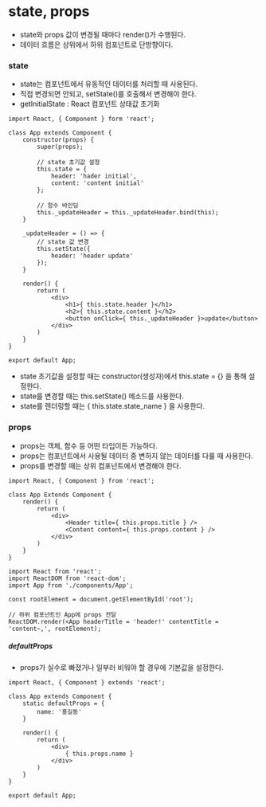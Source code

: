 # state, props
* state와 props 값이 변경될 때마다 render()가 수행된다.
* 데이터 흐름은 상위에서 하위 컴포넌트로 단방향이다.


### state
* state는 컴포넌트에서 유동적인 데이터를 처리할 때 사용된다.
* 직접 변경되면 안되고, setState()를 호출해서 변경해야 한다.
* getInitialState : React 컴포넌트 상태값 초기화

```
import React, { Component } form 'react';

class App extends Component {   
    constructor(props) {
        super(props);

        // state 초기값 설정
        this.state = {
            header: 'hader initial',
            content: 'content initial'
        };  
        
        // 함수 바인딩
        this._updateHeader = this._updateHeader.bind(this);
    }

    _updateHeader = () => {
        // state 값 변경
        this.setState({
            header: 'header update'
        });
    }

    render() {
        return (
            <div>
                <h1>{ this.state.header }</h1>
                <h2>{ this.state.content }</h2>
                <button onClick={ this._updateHeader }>update</button>
            </div>
        )
    }
}

export default App;

```

* state 초기값을 설정할 때는 constructor(생성자)에서 this.state = {} 을 통해 설정한다.
* state를 변경할 때는 this.setState() 메소드를 사용한다.
* state를 렌더링할 때는 { this.state.state_name } 을 사용한다.


### props
* props는 객체, 함수 등 어떤 타입이든 가능하다.
* props는 컴포넌트에서 사용될 데이터 중 변하지 않는 데이터를 다룰 때 사용한다.
* props를 변경할 때는 상위 컴포넌트에서 변경해야 한다.

```
import React, { Component } from 'react';

class App Extends Component {
    render() {
        return (
            <div>
                <Header title={ this.props.title } />
                <Content content={ this.props.content } />
            </div>
        )
    }
}
```

```
import React from 'react';
import ReactDOM from 'react-dom';
import App from './components/App';

const rootElement = document.getElementById('root');

// 하위 컴포넌트인 App에 props 전달
ReactDOM.render(<App headerTitle = 'header!' contentTitle = 'content~,', rootElement);
```


##### defaultProps
* props가 실수로 빠졌거나 일부러 비워야 할 경우에 기본값을 설정한다.

```
import React, { Component } extends 'react';

class App extends Component {
    static defaultProps = {
        name: '홍길동'
    }

    render() {
        return (
            <div>
                { this.props.name }
            </div>
        )
    }
}

export default App;
```